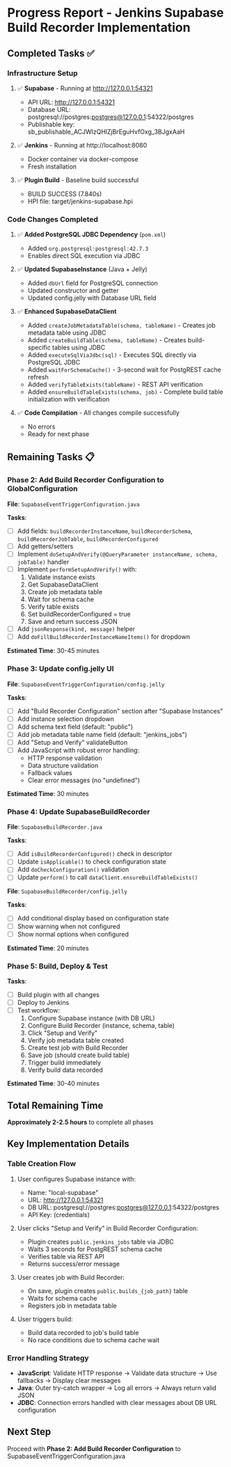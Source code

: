 # Progress Report - Jenkins Supabase Build Recorder Implementation

## Completed Tasks ✅

### Infrastructure Setup
1. ✅ **Supabase** - Running at http://127.0.0.1:54321
   - API URL: http://127.0.0.1:54321
   - Database URL: postgresql://postgres:postgres@127.0.0.1:54322/postgres
   - Publishable key: sb_publishable_ACJWlzQHlZjBrEguHvfOxg_3BJgxAaH
   
2. ✅ **Jenkins** - Running at http://localhost:8080
   - Docker container via docker-compose
   - Fresh installation

3. ✅ **Plugin Build** - Baseline build successful
   - BUILD SUCCESS (7.840s)
   - HPI file: target/jenkins-supabase.hpi

### Code Changes Completed

1. ✅ **Added PostgreSQL JDBC Dependency** (`pom.xml`)
   - Added `org.postgresql:postgresql:42.7.3`
   - Enables direct SQL execution via JDBC

2. ✅ **Updated SupabaseInstance** (Java + Jelly)
   - Added `dbUrl` field for PostgreSQL connection
   - Updated constructor and getter
   - Updated config.jelly with Database URL field

3. ✅ **Enhanced SupabaseDataClient** 
   - Added `createJobMetadataTable(schema, tableName)` - Creates job metadata table using JDBC
   - Added `createBuildTable(schema, tableName)` - Creates build-specific tables using JDBC
   - Added `executeSqlViaJdbc(sql)` - Executes SQL directly via PostgreSQL JDBC
   - Added `waitForSchemaCache()` - 3-second wait for PostgREST cache refresh
   - Added `verifyTableExists(tableName)` - REST API verification
   - Added `ensureBuildTableExists(schema, job)` - Complete build table initialization with verification

4. ✅ **Code Compilation** - All changes compile successfully
   - No errors
   - Ready for next phase

## Remaining Tasks 📋

### Phase 2: Add Build Recorder Configuration to GlobalConfiguration
**File**: `SupabaseEventTriggerConfiguration.java`

**Tasks**:
- [ ] Add fields: `buildRecorderInstanceName`, `buildRecorderSchema`, `buildRecorderJobTable`, `buildRecorderConfigured`
- [ ] Add getters/setters
- [ ] Implement `doSetupAndVerify(@QueryParameter instanceName, schema, jobTable)` handler
- [ ] Implement `performSetupAndVerify()` with:
  1. Validate instance exists
  2. Get SupabaseDataClient
  3. Create job metadata table
  4. Wait for schema cache
  5. Verify table exists
  6. Set buildRecorderConfigured = true
  7. Save and return success JSON
- [ ] Add `jsonResponse(kind, message)` helper
- [ ] Add `doFillBuildRecorderInstanceNameItems()` for dropdown

**Estimated Time**: 30-45 minutes

### Phase 3: Update config.jelly UI
**File**: `SupabaseEventTriggerConfiguration/config.jelly`

**Tasks**:
- [ ] Add "Build Recorder Configuration" section after "Supabase Instances"
- [ ] Add instance selection dropdown
- [ ] Add schema text field (default: "public")
- [ ] Add job metadata table name field (default: "jenkins_jobs")
- [ ] Add "Setup and Verify" validateButton
- [ ] Add JavaScript with robust error handling:
  - HTTP response validation
  - Data structure validation
  - Fallback values
  - Clear error messages (no "undefined")

**Estimated Time**: 30 minutes

### Phase 4: Update SupabaseBuildRecorder
**File**: `SupabaseBuildRecorder.java`

**Tasks**:
- [ ] Add `isBuildRecorderConfigured()` check in descriptor
- [ ] Update `isApplicable()` to check configuration state
- [ ] Add `doCheckConfiguration()` validation
- [ ] Update `perform()` to call `dataClient.ensureBuildTableExists()`

**File**: `SupabaseBuildRecorder/config.jelly`

**Tasks**:
- [ ] Add conditional display based on configuration state
- [ ] Show warning when not configured
- [ ] Show normal options when configured

**Estimated Time**: 20 minutes

### Phase 5: Build, Deploy & Test
**Tasks**:
- [ ] Build plugin with all changes
- [ ] Deploy to Jenkins
- [ ] Test workflow:
  1. Configure Supabase instance (with DB URL)
  2. Configure Build Recorder (instance, schema, table)
  3. Click "Setup and Verify"
  4. Verify job metadata table created
  5. Create test job with Build Recorder
  6. Save job (should create build table)
  7. Trigger build immediately
  8. Verify build data recorded

**Estimated Time**: 30-40 minutes

## Total Remaining Time
**Approximately 2-2.5 hours** to complete all phases

## Key Implementation Details

### Table Creation Flow
1. User configures Supabase instance with:
   - Name: "local-supabase"
   - URL: http://127.0.0.1:54321
   - DB URL: postgresql://postgres:postgres@127.0.0.1:54322/postgres
   - API Key: (credentials)

2. User clicks "Setup and Verify" in Build Recorder Configuration:
   - Plugin creates `public.jenkins_jobs` table via JDBC
   - Waits 3 seconds for PostgREST schema cache
   - Verifies table via REST API
   - Returns success/error message

3. User creates job with Build Recorder:
   - On save, plugin creates `public.builds_{job_path}` table
   - Waits for schema cache
   - Registers job in metadata table

4. User triggers build:
   - Build data recorded to job's build table
   - No race conditions due to schema cache wait

### Error Handling Strategy
- **JavaScript**: Validate HTTP response → Validate data structure → Use fallbacks → Display clear messages
- **Java**: Outer try-catch wrapper → Log all errors → Always return valid JSON
- **JDBC**: Connection errors handled with clear messages about DB URL configuration

## Next Step
Proceed with **Phase 2: Add Build Recorder Configuration** to SupabaseEventTriggerConfiguration.java
